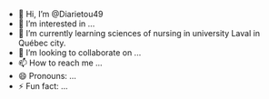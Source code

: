 - 👋 Hi, I’m @Diarietou49
- 👀 I’m interested in ...
- 🌱 I’m currently learning sciences of nursing in university Laval in Québec city.
- 💞️ I’m looking to collaborate on ...
- 📫 How to reach me ...
- 😄 Pronouns: ...
- ⚡ Fun fact: ...

<!---
Diarietou49/Diarietou49 is a ✨ special ✨ repository because its `README.md` (this file) appears on your GitHub profile.
You can click the Preview link to take a look at your changes.
--->
